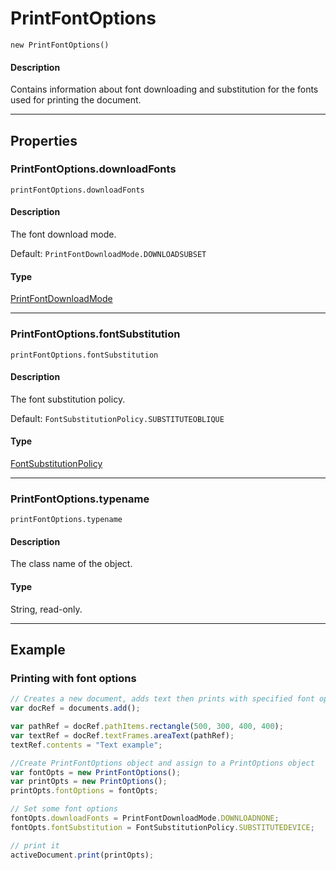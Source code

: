 # PrintFontOptions

`new PrintFontOptions()`

#### Description

Contains information about font downloading and substitution for the fonts used for printing the document.

---

## Properties

### PrintFontOptions.downloadFonts

`printFontOptions.downloadFonts`

#### Description

The font download mode.

Default: `PrintFontDownloadMode.DOWNLOADSUBSET`

#### Type

[PrintFontDownloadMode](scripting-constants.md#jsobjref-scripting-constants-printfontdownloadmode)

---

### PrintFontOptions.fontSubstitution

`printFontOptions.fontSubstitution`

#### Description

The font substitution policy.

Default: `FontSubstitutionPolicy.SUBSTITUTEOBLIQUE`

#### Type

[FontSubstitutionPolicy](scripting-constants.md#jsobjref-scripting-constants-fontsubstitutionpolicy)

---

### PrintFontOptions.typename

`printFontOptions.typename`

#### Description

The class name of the object.

#### Type

String, read-only.

---

## Example

### Printing with font options

```javascript
// Creates a new document, adds text then prints with specified font options.
var docRef = documents.add();

var pathRef = docRef.pathItems.rectangle(500, 300, 400, 400);
var textRef = docRef.textFrames.areaText(pathRef);
textRef.contents = "Text example";

//Create PrintFontOptions object and assign to a PrintOptions object
var fontOpts = new PrintFontOptions();
var printOpts = new PrintOptions();
printOpts.fontOptions = fontOpts;

// Set some font options
fontOpts.downloadFonts = PrintFontDownloadMode.DOWNLOADNONE;
fontOpts.fontSubstitution = FontSubstitutionPolicy.SUBSTITUTEDEVICE;

// print it
activeDocument.print(printOpts);
```
